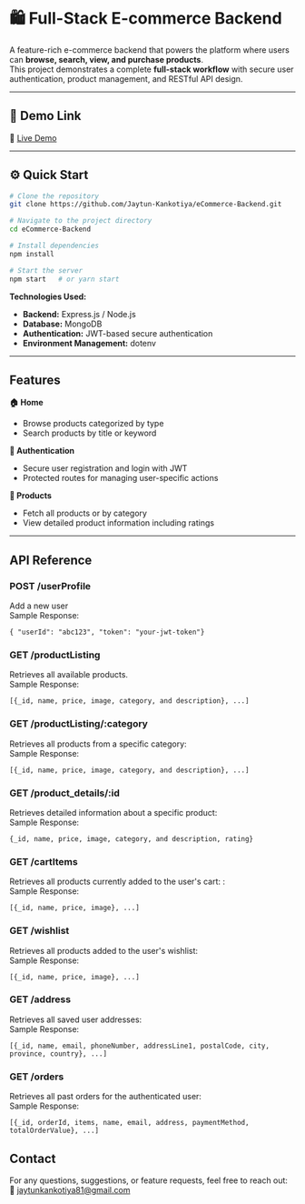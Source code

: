 # 🛍️ Full-Stack E-commerce Backend

A feature-rich e-commerce backend that powers the platform where users can **browse, search, view, and purchase products**.  
This project demonstrates a complete **full-stack workflow** with secure user authentication, product management, and RESTful API design.

---

## 🚀 Demo Link

🔗 [Live Demo](https://e-commerce-frontend-alpha-flax.vercel.app/)

---

## ⚙️ Quick Start

```bash
# Clone the repository
git clone https://github.com/Jaytun-Kankotiya/eCommerce-Backend.git

# Navigate to the project directory
cd eCommerce-Backend

# Install dependencies
npm install

# Start the server
npm start   # or yarn start

```

**Technologies Used:**

- **Backend:** Express.js / Node.js
- **Database:** MongoDB
- **Authentication:** JWT-based secure authentication
- **Environment Management:** dotenv

---

## Features

**🏠 Home**

- Browse products categorized by type
- Search products by title or keyword

**🔐 Authentication**

- Secure user registration and login with JWT
- Protected routes for managing user-specific actions

**🛒 Products**

- Fetch all products or by category
- View detailed product information including ratings

---

## API Reference

### **POST /userProfile**</br>

Add a new user</br>
Sample Response:</br>

```
{ "userId": "abc123", "token": "your-jwt-token"}
```

### **GET /productListing**</br>

Retrieves all available products.</br>
Sample Response:</br>

```
[{_id, name, price, image, category, and description}, ...]
```

### **GET /productListing/:category**</br>

Retrieves all products from a specific category:</br>
Sample Response:</br>

```
[{_id, name, price, image, category, and description}, ...]
```

### **GET /product_details/:id**</br>

Retrieves detailed information about a specific product:</br>
Sample Response:</br>

```
{_id, name, price, image, category, and description, rating}
```

### **GET /cartItems**</br>

Retrieves all products currently added to the user's cart:
:</br>
Sample Response:</br>

```
[{_id, name, price, image}, ...]
```

### **GET /wishlist**</br>

Retrieves all products added to the user's wishlist:</br>
Sample Response:</br>

```
[{_id, name, price, image}, ...]
```

### **GET /address**</br>

Retrieves all saved user addresses:</br>
Sample Response:</br>

```
[{_id, name, email, phoneNumber, addressLine1, postalCode, city, province, country}, ...]
```

### **GET /orders**</br>

Retrieves all past orders for the authenticated user:</br>
Sample Response:</br>

```
[{_id, orderId, items, name, email, address, paymentMethod, totalOrderValue}, ...]
```

## Contact

For any questions, suggestions, or feature requests, feel free to reach out:</br>
📧 jaytunkankotiya81@gmail.com

